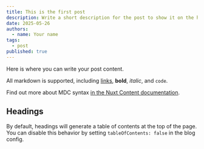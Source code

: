 ```yaml
---
title: This is the first post
description: Write a short description for the post to show it on the home page and at the top of the post.
date: 2025-05-26
authors:
  - name: Your name
tags:
  - post
published: true
---
```


Here is where you can write your post content.

All markdown is supported, including [links](https://example.com), **bold**, *italic*, and `code`.

Find out more about MDC syntax [in the Nuxt Content documentation](https://content.nuxt.com/docs/files/markdown).

## Headings

By default, headings will generate a table of contents at the top of the page.
You can disable this behavior by setting `tableOfContents: false` in the blog config.
